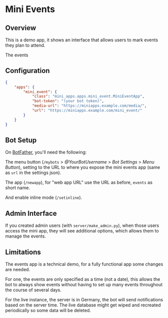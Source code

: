 Mini Events
===========

## Overview

This is a demo app, it shows an interface that allows users to mark events they plan to attend.

The events

## Configuration

```json
{
    "apps": {
        "mini_event": {
            "class": "mini_apps.apps.mini_event.MiniEventApp",
            "bot-token": "(your bot token)",
            "media-url": "https://miniapps.example.com/media/",
            "url": "https://miniapps.example.com/mini_event/"
        }
    }
}
```

## Bot Setup

On [BotFather](https://t.me/BotFather), you'll need the following:

The menu button (`/mybots` > _@YourBotUsername_ > _Bot Settings_ > _Menu Button_), setting to the URL
to where you expose the mini events app (same as `url` in the settings json).

The app (`/newapp`), for "web app URL" use the URL as before, `events` as short name.

And enable inline mode (`/setinline`).

## Admin Interface

If you created admin users (with `server/make_admin.py`), when those users
access the mini app, they will see additional options, which allows them to manage
the events.


## Limitations

The events app is a technical demo, for a fully functional app some changes are needed.

For one, the events are only specified as a time (not a date), this allows the bot
to always show events without having to set up many events throughout the course
of several days.

For the live instance, the server is in Germany, the bot will send notifications based on the server time.
The live database might get wiped and recreated periodically so some data will be deleted.


